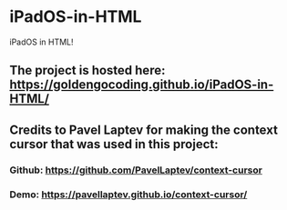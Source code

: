 # iPadOS-in-HTML
iPadOS in HTML!


## The project is hosted here: https://goldengocoding.github.io/iPadOS-in-HTML/ 

## Credits to Pavel Laptev for making the context cursor that was used in this project: 
### Github: https://github.com/PavelLaptev/context-cursor
### Demo: https://pavellaptev.github.io/context-cursor/
